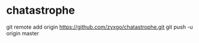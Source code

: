 # chatastrophe

git remote add origin https://github.com/zyxgo/chatastrophe.git
git push -u origin master